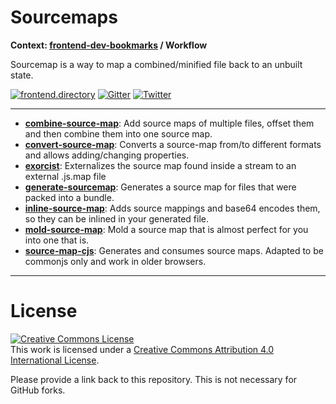 # Sourcemaps

**Context: [frontend-dev-bookmarks](../README.md) / Workflow**

Sourcemap is a way to map a combined&#x2F;minified file back to an unbuilt state.

[![frontend.directory](https://img.shields.io/badge/frontend-directory-blue.svg?style=flat-square)](http://frontend.directory/)
[![Gitter](https://img.shields.io/gitter/room/dypsilon/frontend-dev-bookmarks.svg?style=flat-square&maxAge=2592000)](https://gitter.im/dypsilon/frontend-dev-bookmarks)
[![Twitter](https://img.shields.io/badge/follow-twitter-55acee.svg?style=flat-square)](https://twitter.com/FrontendDir)

---

- **[combine-source-map](https://www.npmjs.org/package/combine-source-map)**: Add source maps of multiple files, offset them and then combine them into one source map.
- **[convert-source-map](https://www.npmjs.org/package/convert-source-map)**: Converts a source-map from/to different formats and allows adding/changing properties.
- **[exorcist](https://github.com/thlorenz/exorcist)**: Externalizes the source map found inside a stream to an external .js.map file
- **[generate-sourcemap](https://www.npmjs.org/package/generate-sourcemap)**: Generates a source map for files that were packed into a bundle.
- **[inline-source-map](https://www.npmjs.org/package/inline-source-map)**: Adds source mappings and base64 encodes them, so they can be inlined in your generated file.
- **[mold-source-map](https://www.npmjs.org/package/mold-source-map)**: Mold a source map that is almost perfect for you into one that is.
- **[source-map-cjs](https://www.npmjs.org/package/source-map-cjs)**: Generates and consumes source maps. Adapted to be commonjs only and work in older browsers.

---

# License

<a rel="license" href="http://creativecommons.org/licenses/by/4.0/"><img alt="Creative Commons License" style="border-width:0" src="https://i.creativecommons.org/l/by/4.0/88x31.png" /></a><br />This work is licensed under a <a rel="license" href="http://creativecommons.org/licenses/by/4.0/">Creative Commons Attribution 4.0 International License</a>.

Please provide a link back to this repository. This is not necessary for GitHub forks.
